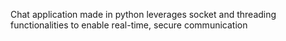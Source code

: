 Chat application made in python leverages socket and threading functionalities to enable real-time, secure communication
